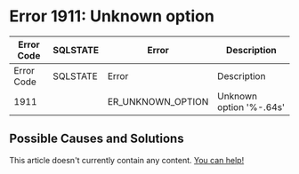 
# Error 1911: Unknown option


| Error Code | SQLSTATE | Error | Description |
| --- | --- | --- | --- |
| Error Code | SQLSTATE | Error | Description |
| 1911 |  | ER_UNKNOWN_OPTION | Unknown option '%-.64s' |




## Possible Causes and Solutions


This article doesn't currently contain any content. [You can help!](/kb/en/writing-and-editing-knowledge-base-articles/)

